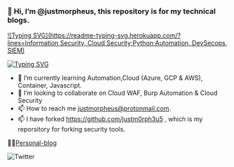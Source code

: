 ### 👋 Hi, I’m @justmorpheus, this repository is for my technical blogs.
[![Typing SVG](https://readme-typing-svg.herokuapp.com/?lines=Information Security, Cloud Security;Python;Automation, DevSecops, SIEM)](https://git.io/typing-svg) 

[![Typing SVG](https://readme-typing-svg.herokuapp.com/?lines=Cloud;Programming;CyberSecurity)](https://git.io/typing-svg)


- 🌱 I’m currently learning Automation,Cloud (Azure, GCP & AWS), Container, Javascript.
- 💞️ I’m looking to collaborate on Cloud WAF, Burp Automation & Cloud Security
- 📫 How to reach me justmorpheus@protonmail.com.
- 📫 I have forked https://github.com/justm0rph3u5 , which is my reporsitory for forking security tools.

 👨‍💻[Personal-blog](https://justm0rph3u5.medium.com/)
<!---
justmorpheus/justmorpheus is a ✨ special ✨ repository because its `README.md` (this file) appears on your GitHub profile.
You can click the Preview link to take a look at your changes.
--->
![Twitter](https://img.shields.io/twitter/follow/justm0rph3u5?style=social)
